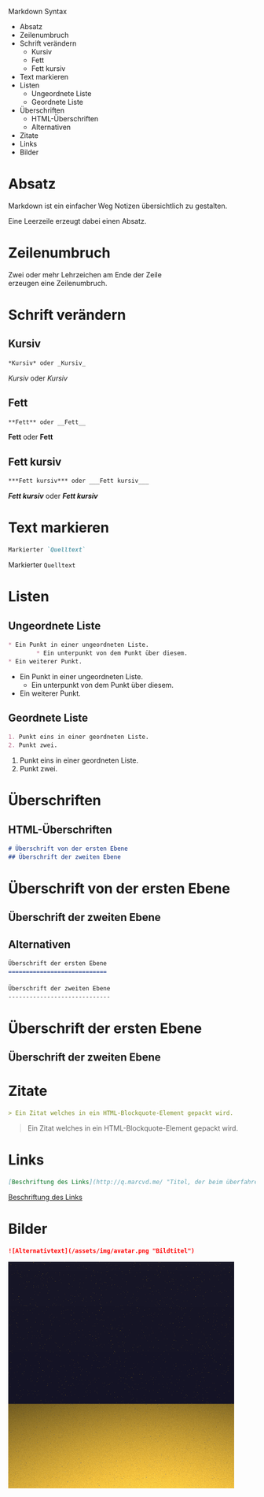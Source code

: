 Markdown Syntax

* Absatz
* Zeilenumbruch
* Schrift verändern
    * Kursiv
    * Fett
    * Fett kursiv
* Text markieren
* Listen
    * Ungeordnete Liste
    * Geordnete Liste
* Überschriften
    * HTML-Überschriften
    * Alternativen
* Zitate
* Links
* Bilder

Absatz
======

Markdown ist ein einfacher Weg Notizen übersichtlich zu gestalten.

Eine Leerzeile erzeugt dabei einen Absatz.

Zeilenumbruch
=============

Zwei oder mehr Lehrzeichen am Ende der Zeile  
erzeugen eine Zeilenumbruch.

Schrift verändern
=================

Kursiv
------

```markdown
*Kursiv* oder _Kursiv_
```

*Kursiv* oder _Kursiv_

Fett
----

```markdown
**Fett** oder __Fett__
```

**Fett** oder __Fett__

Fett kursiv
-----------

```markdown
***Fett kursiv*** oder ___Fett kursiv___
```

***Fett kursiv*** oder ___Fett kursiv___

Text markieren
==============

```markdown
Markierter `Quelltext`
```

Markierter `Quelltext`

Listen
======

Ungeordnete Liste
-----------------

```markdown
* Ein Punkt in einer ungeordneten Liste.
		* Ein unterpunkt von dem Punkt über diesem.
* Ein weiterer Punkt.
```

* Ein Punkt in einer ungeordneten Liste.
    * Ein unterpunkt von dem Punkt über diesem.
* Ein weiterer Punkt.

Geordnete Liste
---------------

```markdown
1. Punkt eins in einer geordneten Liste.
2. Punkt zwei.
```

1. Punkt eins in einer geordneten Liste.
2. Punkt zwei.

Überschriften
=============

HTML-Überschriften
------------------

```markdown
# Überschrift von der ersten Ebene
## Überschrift der zweiten Ebene
```

# Überschrift von der ersten Ebene
## Überschrift der zweiten Ebene

Alternativen
------------

```markdown
Überschrift der ersten Ebene
============================

Überschrift der zweiten Ebene
-----------------------------
```

Überschrift der ersten Ebene
============================

Überschrift der zweiten Ebene
-----------------------------

Zitate
======

```markdown
> Ein Zitat welches in ein HTML-Blockquote-Element gepackt wird.
```

> Ein Zitat welches in ein HTML-Blockquote-Element gepackt wird.

Links
=====

```markdown
[Beschriftung des Links](http://q.marcvd.me/ "Titel, der beim überfahren mit der Maus angezeigt wird")
```

[Beschriftung des Links](http://q.marcvd.me/ "Titel, der beim überfahren mit der Maus angezeigt wird")

Bilder
======

```markdown
![Alternativtext](/assets/img/avatar.png "Bildtitel")
```

![Alternativtext](/assets/img/avatar.png "Bildtitel")
